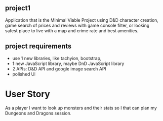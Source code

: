 ## project1
Application that is the Minimal Viable Project using D&amp;D character creation, game search of prices and reviews with game console filter, or looking safest place to live with a map and crime rate and best amenities.

## project requirements
* use 1 new libraries, like tachyion, bootstrap,
* 1 new JavaScript library, maybe DnD JavaScript library
* 2 APIs: D&D API and google image search API
* polished UI

# User Story
As a player I want to look up monsters and their stats so I that can plan my Dungeons and Dragons session.